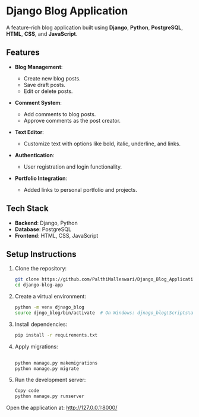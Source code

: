 
# Django Blog Application  

A feature-rich blog application built using **Django**, **Python**, **PostgreSQL**, **HTML**, **CSS**, and **JavaScript**.  

## Features  
- **Blog Management**:  
  - Create new blog posts.  
  - Save draft posts.  
  - Edit or delete posts.  

- **Comment System**:  
  - Add comments to blog posts.  
  - Approve comments as the post creator.  

- **Text Editor**:  
  - Customize text with options like bold, italic, underline, and links.  

- **Authentication**:  
  - User registration and login functionality.  

- **Portfolio Integration**:  
  - Added links to personal portfolio and projects.  

## Tech Stack  
- **Backend**: Django, Python  
- **Database**: PostgreSQL  
- **Frontend**: HTML, CSS, JavaScript  

## Setup Instructions  
1. Clone the repository:  
   ```bash  
   git clone https://github.com/PalthiMalleswari/Django_Blog_Application.git  
   cd django-blog-app

2. Create a virtual environment:
    ```bash
    python -m venv djnago_blog 
    source djngo_blog/bin/activate  # On Windows: djnago_blog\Scripts\activate

3. Install dependencies:

    ```bash
    pip install -r requirements.txt
4. Apply migrations:
    ```bash
  
    python manage.py makemigrations  
    python manage.py migrate
 5. Run the development server:
    ```bash
    Copy code
    python manage.py runserver  
Open the application at: http://127.0.0.1:8000/
